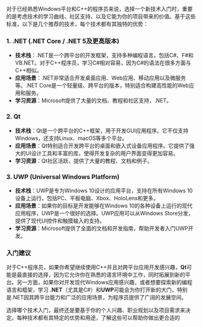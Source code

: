 对于已经熟悉Windows平台和C++的程序员来说，选择一个新技术入门时，重要的是考虑技术的学习曲线、社区支持、以及它能为你的项目带来的价值。基于这些标准，以下是几个推荐的技术，每个技术都有其独特的优势：

### 1. .NET (.NET Core / .NET 5及更高版本)

- **技术栈**：.NET是一个跨平台的开发框架，支持多种编程语言，包括C#、F#和VB.NET。对于C++程序员，学习C#相对容易，因为C#的语法在很多方面与C++相似。
- **应用场景**：.NET非常适合开发桌面应用、Web应用、移动应用以及微服务等。.NET Core是一个轻量级、跨平台的版本，特别适合构建高性能的Web应用和服务。
- **学习资源**：Microsoft提供了大量的文档、教程和社区支持，.NET。

### 2. Qt

- **技术栈**：Qt是一个跨平台的C++框架，用于开发GUI应用程序。它不仅支持Windows，还支持Linux、macOS等多个平台。
- **应用场景**：Qt特别适合开发跨平台的桌面和嵌入式设备应用程序。它提供了强大的UI设计工具和丰富的库，使得开发复杂的用户界面变得更加容易。
- **学习资源**：Qt社区活跃，提供了大量的教程、文档和例子。

### 3. UWP (Universal Windows Platform)

- **技术栈**：UWP是专为Windows 10设计的应用平台，支持在所有Windows 10设备上运行，包括PC、平板电脑、Xbox、HoloLens和更多。
- **应用场景**：如果你的目标是开发能够在Windows 10的各种设备上运行的现代应用程序，UWP是一个很好的选择。UWP应用可以从Windows Store分发，提供了现代UI控件和触摸输入的支持。
- **学习资源**：Microsoft提供了全面的文档和开发指南，帮助开发者入门UWP开发。

### 入门建议

对于C++程序员，如果你希望继续使用C++并且对跨平台应用开发感兴趣，**Qt**可能是最直接的选择，因为它允许你在熟悉的语言环境中工作，同时拓展到新的平台。另一方面，如果你对开发现代Windows应用感兴趣，或者想要探索新的编程语言和框架，学习 **.NET**（尤其是C#）和**UWP**可能会为你打开新的大门，特别是.NET因其跨平台能力和广泛的应用场景，为程序员提供了广阔的发展空间。

选择哪个技术入门，最终还是要基于你的个人兴趣、职业规划以及项目需求来决定。每种技术都有其特定的优势和用途，了解这些可以帮助你做出更合适的